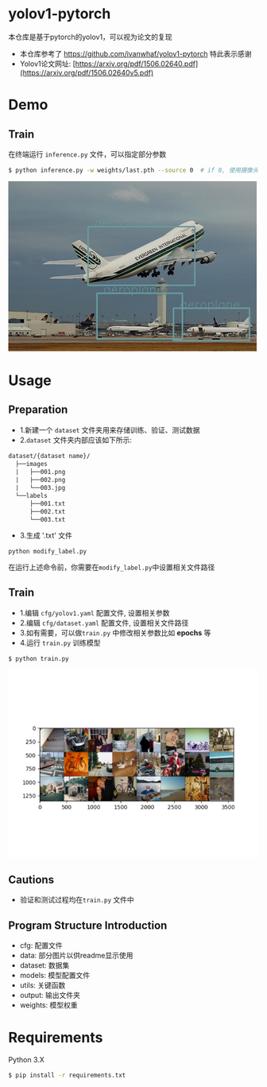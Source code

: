# yolov1-pytorch

本仓库是基于pytorch的yolov1，可以视为论文的复现

* 本仓库参考了 https://github.com/ivanwhaf/yolov1-pytorch
  特此表示感谢
* Yolov1论文网址: [https://arxiv.org/pdf/1506.02640.pdf](https://arxiv.org/pdf/1506.02640v5.pdf)

# Demo

## Train

在终端运行 `inference.py` 文件，可以指定部分参数

```bash
$ python inference.py -w weights/last.pth --source 0  # if 0, 使用摄像头作为图像输入
```
![Alt text](data/samples/test_predict.jpg)

# Usage

## Preparation

* 1.新建一个 `dataset` 文件夹用来存储训练、验证、测试数据
* 2.`dataset` 文件夹内部应该如下所示:
```
dataset/{dataset name}/
  ├──images
  |   ├──001.png
  |   ├──002.png
  |   └──003.jpg
  └──labels 
      ├──001.txt
      ├──002.txt
      └──003.txt
```
* 3.生成 '.txt' 文件

```
python modify_label.py
```
在运行上述命令前，你需要在`modify_label.py`中设置相关文件路径


## Train 

* 1.编辑 `cfg/yolov1.yaml` 配置文件, 设置相关参数
* 2.编辑 `cfg/dataset.yaml` 配置文件, 设置相关文件路径
* 3.如有需要，可以做`train.py` 中修改相关参数比如 **epochs** 等
* 4.运行 `train.py` 训练模型

```bash 
$ python train.py 
```

![!\[image\](https://github.com/ivanwhaf/yolov1-pytorch/blob/master/data/batch0.png)](data/batch0.png)

## Cautions

* 验证和测试过程均在`train.py` 文件中

## Program Structure Introduction

* cfg: 配置文件
* data: 部分图片以供readme显示使用
* dataset: 数据集
* models: 模型配置文件
* utils: 关键函数
* output: 输出文件夹
* weights: 模型权重

# Requirements

Python 3.X 

```bash
$ pip install -r requirements.txt
```
